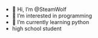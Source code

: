 - 👋 Hi, I’m @SteamWolf
- 👀 I’m interested in programming 
- 🌱 I’m currently learning python
- high school student

<!---
SteamWolf/SteamWolf is a ✨ special ✨ repository because its `README.md` (this file) appears on your GitHub profile.
You can click the Preview link to take a look at your changes.
--->
